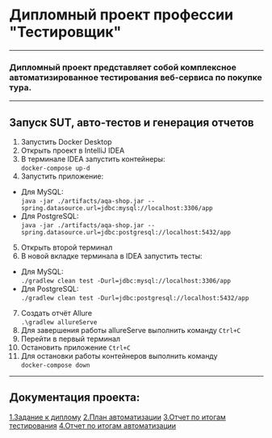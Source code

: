 #  Дипломный проект профессии "Тестировщик"
___
### Дипломный проект представляет собой комплексное автоматизированное тестирования веб-сервиса по покупке тура.
___

## Запуск SUT, авто-тестов и генерация отчетов

1. Запустить Docker Desktop
2. Открыть проект в IntelliJ IDEA
3. В терминале IDEA запустить контейнеры:  
`docker-compose up-d`
4. Запустить приложение:
* Для MySQL:  
`java -jar ./artifacts/aqa-shop.jar -- spring.datasource.url=jdbc:mysql://localhost:3306/app`
* Для PostgreSQL:  
`java -jar ./artifacts/aqa-shop.jar --spring.datasource.url=jdbc:postgresql://localhost:5432/app`
5. Открыть второй терминал
6. В новой вкладке терминала в IDEA запустить тесты:
* Для MySQL:  
`./gradlew clean test -Durl=jdbc:mysql://localhost:3306/app`
* Для PostgreSQL:  
`./gradlew clean test -Durl=jdbc:postgresql://localhost:5432/app`
7. Создать отчёт Allure  
`.\gradlew allureServe`
8. Для завершения работы allureServe выполнить команду
`Ctrl+C`
9. Перейти в первый терминал
10. Остановить приложение
`Ctrl+C`
11. Для остановки работы контейнеров выполнить команду  
`docker-compose down`
___

## Документация проекта:
[1.Задание к диплому](https://github.com/c0nekta/Diplom/blob/main/Documents/TaskDescription.md)
[2.План автоматизации](https://github.com/c0nekta/Diplom/blob/main/Documents/Plan.md)
[3.Отчет по итогам тестирования](https://github.com/c0nekta/Diplom/blob/main/Documents/Report.md)
[4.Отчет по итогам автоматизации](https://github.com/c0nekta/Diplom/blob/main/Documents/Summary.md)
